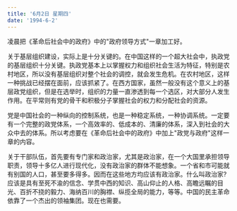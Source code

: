 ```yaml
---
title: '6月2日 星期四'
date: '1994-6-2'
---
```


凌晨把《革命后社会中的政府》中的"政府领导方式"一章加工好。

关于基层组织建设，实际上是十分关键的。在中国这样的一个超大社会中，执政党的基层组织十分关键。执政党基本上以掌握权力和组织社会生活为特征，特别是农村地区，所以没有基层组织对整个社会的调控，就会发生危机。在农村地区，这样一种挑战已经摆在面前，应该抓紧了。在西方国家，虽然一般没有这个意义上的基层政党组织，但是在选举时，组织的力量一直渗透到每一个选区，对大部分人发生作用。在平常则有党的骨干和积极分子掌握社会的权力和分配社会的资源。

党是中国社会的一种纵向的控制系统，也是一种稳定系统，一种协调系统。一定要有一个完整的政党体系，一个高效率的、低成本的、清廉的体系，深入到社会的大众中去的体系。所以考虑要在《革命后社会中的政府》中加上"政党与政府"这样一章的内容。

关于干部队伍，首先要有专门家和政治家，尤其是政治家，在一个大国里承担领导职责，领导十多亿人进行现代化，没有政治家的群体不能想象。一个省和市可能就有别国的人口，甚至要多得多。因而在这些地方均应该有政治家。什么叫政治家?应该是具有至死不渝的信念、学贯中西的知识、高山仰止的人格、高瞻远瞩的目光、百折不挠的毅力、海纳百川的胸襟、纵揽全局的能力，等等。中国的民主革命依靠了一个杰出的领袖集团。现在也需要。

